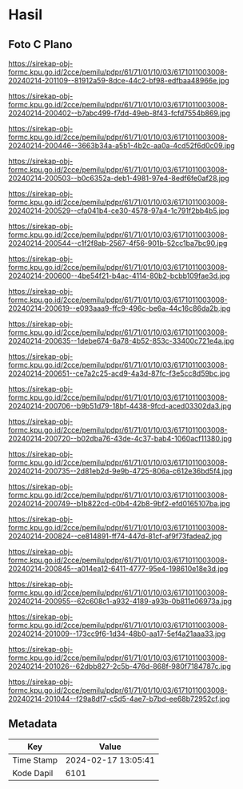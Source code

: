 # Hasil

## Foto C Plano

https://sirekap-obj-formc.kpu.go.id/2cce/pemilu/pdpr/61/71/01/10/03/6171011003008-20240214-201109--81912a59-8dce-44c2-bf98-edfbaa48966e.jpg

https://sirekap-obj-formc.kpu.go.id/2cce/pemilu/pdpr/61/71/01/10/03/6171011003008-20240214-200402--b7abc499-f7dd-49eb-8f43-fcfd7554b869.jpg

https://sirekap-obj-formc.kpu.go.id/2cce/pemilu/pdpr/61/71/01/10/03/6171011003008-20240214-200446--3663b34a-a5b1-4b2c-aa0a-4cd52f6d0c09.jpg

https://sirekap-obj-formc.kpu.go.id/2cce/pemilu/pdpr/61/71/01/10/03/6171011003008-20240214-200503--b0c6352a-deb1-4981-97e4-8edf6fe0af28.jpg

https://sirekap-obj-formc.kpu.go.id/2cce/pemilu/pdpr/61/71/01/10/03/6171011003008-20240214-200529--cfa041b4-ce30-4578-97a4-1c791f2bb4b5.jpg

https://sirekap-obj-formc.kpu.go.id/2cce/pemilu/pdpr/61/71/01/10/03/6171011003008-20240214-200544--c1f2f8ab-2567-4f56-901b-52cc1ba7bc90.jpg

https://sirekap-obj-formc.kpu.go.id/2cce/pemilu/pdpr/61/71/01/10/03/6171011003008-20240214-200600--4be54f21-b4ac-4114-80b2-bcbb109fae3d.jpg

https://sirekap-obj-formc.kpu.go.id/2cce/pemilu/pdpr/61/71/01/10/03/6171011003008-20240214-200619--e093aaa9-ffc9-496c-be6a-44c16c86da2b.jpg

https://sirekap-obj-formc.kpu.go.id/2cce/pemilu/pdpr/61/71/01/10/03/6171011003008-20240214-200635--1debe674-6a78-4b52-853c-33400c721e4a.jpg

https://sirekap-obj-formc.kpu.go.id/2cce/pemilu/pdpr/61/71/01/10/03/6171011003008-20240214-200651--ce7a2c25-acd9-4a3d-87fc-f3e5cc8d59bc.jpg

https://sirekap-obj-formc.kpu.go.id/2cce/pemilu/pdpr/61/71/01/10/03/6171011003008-20240214-200706--b9b51d79-18bf-4438-9fcd-aced03302da3.jpg

https://sirekap-obj-formc.kpu.go.id/2cce/pemilu/pdpr/61/71/01/10/03/6171011003008-20240214-200720--b02dba76-43de-4c37-bab4-1060acf11380.jpg

https://sirekap-obj-formc.kpu.go.id/2cce/pemilu/pdpr/61/71/01/10/03/6171011003008-20240214-200735--2d81eb2d-9e9b-4725-806a-c612e36bd5f4.jpg

https://sirekap-obj-formc.kpu.go.id/2cce/pemilu/pdpr/61/71/01/10/03/6171011003008-20240214-200749--b1b822cd-c0b4-42b8-9bf2-efd0165107ba.jpg

https://sirekap-obj-formc.kpu.go.id/2cce/pemilu/pdpr/61/71/01/10/03/6171011003008-20240214-200824--ce814891-ff74-447d-81cf-af9f73fadea2.jpg

https://sirekap-obj-formc.kpu.go.id/2cce/pemilu/pdpr/61/71/01/10/03/6171011003008-20240214-200845--a014ea12-6411-4777-95e4-198610e18e3d.jpg

https://sirekap-obj-formc.kpu.go.id/2cce/pemilu/pdpr/61/71/01/10/03/6171011003008-20240214-200955--62c608c1-a932-4189-a93b-0b811e06973a.jpg

https://sirekap-obj-formc.kpu.go.id/2cce/pemilu/pdpr/61/71/01/10/03/6171011003008-20240214-201009--173cc9f6-1d34-48b0-aa17-5ef4a21aaa33.jpg

https://sirekap-obj-formc.kpu.go.id/2cce/pemilu/pdpr/61/71/01/10/03/6171011003008-20240214-201026--62dbb827-2c5b-476d-868f-980f7184787c.jpg

https://sirekap-obj-formc.kpu.go.id/2cce/pemilu/pdpr/61/71/01/10/03/6171011003008-20240214-201044--f29a8df7-c5d5-4ae7-b7bd-ee68b72952cf.jpg


## Metadata

| Key        | Value               |
| ---------- | ------------------- |
| Time Stamp | 2024-02-17 13:05:41 |
| Kode Dapil | 6101                |



